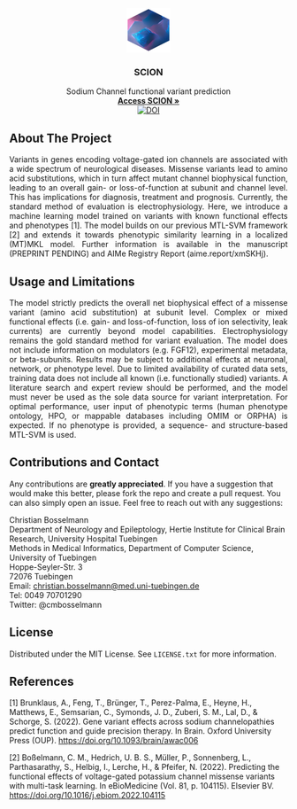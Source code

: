 <!-- PROJECT LOGO -->
<br />
<div align="center">
  <a href="https://github.com/christianbosselmann/SCION">
    <img src="app/www/logo.png" alt="Logo" width="80" height="80">
  </a>

  <h3 align="center">SCION</h3>

  <p align="center">
    Sodium Channel functional variant prediction
    <br />
    <a href="https://cbosselmann.shinyapps.io/SCION/"><strong>Access SCION »</strong></a>
    <br />
    <a href="https://zenodo.org/badge/latestdoi/456948821"><img src="https://zenodo.org/badge/456948821.svg" alt="DOI"></a>
    <br />
  </p>
</div>

<!-- ABOUT THE PROJECT -->
## About The Project
  
<p align="justify">Variants in genes encoding voltage-gated ion channels are associated with a wide spectrum of neurological diseases. Missense variants lead to amino acid substitutions, which in turn affect mutant channel biophysical function, leading to an overall gain- or loss-of-function at subunit and channel level. This has implications for diagnosis, treatment and prognosis. Currently, the standard method of evaluation is electrophysiology. Here, we introduce a machine learning model trained on variants with known functional effects and phenotypes [1]. The model builds on our previous MTL-SVM framework [2] and extends it towards phenotypic similarity learning in a localized (MT)MKL model. Further information is available in the manuscript (PREPRINT PENDING) and AIMe Registry Report (aime.report/xmSKHj).</p>
  
<!-- USAGE EXAMPLES -->
## Usage and Limitations

<p align="justify">The model strictly predicts the overall net biophysical effect of a missense variant (amino acid substitution) at subunit level. Complex or mixed functional effects (i.e. gain- and loss-of-function, loss of ion selectivity, leak currents) are currently beyond model capabilities. Electrophysiology remains the gold standard method for variant evaluation. The model does not include information on modulators (e.g. FGF12), experimental metadata, or beta-subunits. Results may be subject to additional effects at neuronal, network, or phenotype level. Due to limited availability of curated data sets, training data does not include all known (i.e. functionally studied) variants. A literature search and expert review should be performed, and the model must never be used as the sole data source for variant interpretation. For optimal performance, user input of phenotypic terms (human phenotype ontology, HPO, or mappable databases including OMIM or ORPHA) is expected. If no phenotype is provided, a sequence- and structure-based MTL-SVM is used.</p>

<!-- CONTRIBUTING -->
## Contributions and Contact

Any contributions are **greatly appreciated**. If you have a suggestion that would make this better, please fork the repo and create a pull request. You can also simply open an issue. Feel free to reach out with any suggestions:

Christian Bosselmann<br />
Department of Neurology and Epileptology, Hertie Institute for Clinical Brain Research, University Hospital Tuebingen<br />
Methods in Medical Informatics, Department of Computer Science, University of Tuebingen<br />
Hoppe-Seyler-Str. 3<br />
72076 Tuebingen<br />
Email: christian.bosselmann@med.uni-tuebingen.de<br />
Tel: 0049 70701290<br />
Twitter: @cmbosselmann<br />

<!-- LICENSE -->
## License

Distributed under the MIT License. See `LICENSE.txt` for more information.

<!-- REFERENCES -->
## References

<a id="1">[1]</a>
Brunklaus, A., Feng, T., Brünger, T., Perez-Palma, E., Heyne, H., Matthews, E., Semsarian, C., Symonds, J. D., Zuberi, S. M., Lal, D., & Schorge, S. (2022). Gene variant effects across sodium channelopathies predict function and guide precision therapy. In Brain. Oxford University Press (OUP). https://doi.org/10.1093/brain/awac006

<a id="2">[2]</a>
Boßelmann, C. M., Hedrich, U. B. S., Müller, P., Sonnenberg, L., Parthasarathy, S., Helbig, I., Lerche, H., & Pfeifer, N. (2022). Predicting the functional effects of voltage-gated potassium channel missense variants with multi-task learning. In eBioMedicine (Vol. 81, p. 104115). Elsevier BV. https://doi.org/10.1016/j.ebiom.2022.104115
